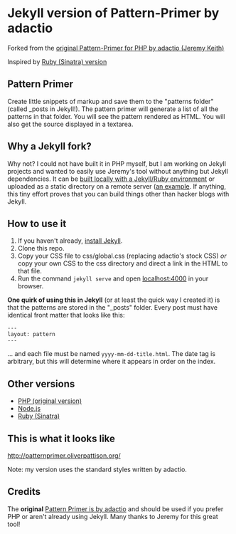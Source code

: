 # Jekyll version of Pattern-Primer by adactio

Forked from the [original Pattern-Primer for PHP by adactio (Jeremy Keith)](https://github.com/adactio/Pattern-Primer)

Inspired by [Ruby (Sinatra) version](https://github.com/micdijkstra/Pattern-Primer-Ruby)

## Pattern Primer

Create little snippets of markup and save them to the "patterns folder" (called _posts in Jekyll!). The pattern primer will generate a list of all the patterns in that folder. You will see the pattern rendered as HTML. You will also get the source displayed in a textarea.

## Why a Jekyll fork?

Why not? I could not have built it in PHP myself, but I am working on Jekyll projects and wanted to easily use Jeremy's tool without anything but Jekyll dependencies. It can be [built locally with a Jekyll/Ruby environment](http://jekyllrb.com/docs/usage/) or uploaded as a static directory on a remote server ([an example](http://patternprimer.oliverpattison.org/). If anything, this tiny effort proves that you can build things other than hacker blogs with Jekyll.

## How to use it

1. If you haven't already, [install Jekyll](http://jekyllrb.com/).
2. Clone this repo.
3. Copy your CSS file to css/global.css (replacing adactio's stock CSS) *or* copy your own CSS to the css directory and direct a link in the HTML to that file.
4. Run the command `jekyll serve` and open <localhost:4000> in your browser.

**One quirk of using this in Jekyll** (or at least the quick way I created it) is that the patterns are stored in the "_posts" folder. Every post must have identical front matter that looks like this:

```
---
layout: pattern
---
```

... and each file must be named `yyyy-mm-dd-title.html`. The date tag is arbitrary, but this will determine where it appears in order on the index.

## Other versions

- [PHP (original version)](https://github.com/adactio/Pattern-Primer)
- [Node.js](https://github.com/beardtwizzle/pattern-primer-on-node)
- [Ruby (Sinatra)](https://github.com/micdijkstra/Pattern-Primer-Ruby)

## This is what it looks like

<http://patternprimer.oliverpattison.org/>

Note: my version uses the standard styles written by adactio.

## Credits

The **original** [Pattern Primer is by adactio](https://github.com/adactio/Pattern-Primer) and should be used if you prefer PHP or aren't already using Jekyll. Many thanks to Jeremy for this great tool!